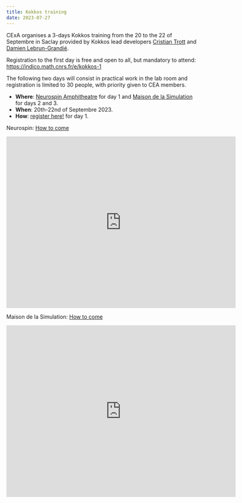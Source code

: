 ```yaml
---
title: Kokkos training
date: 2023-07-27
---
```


CExA organises a 3-days Kokkos training from the 20 to the 22 of Septembre in
Saclay provided by Kokkos lead developers
[Cristian Trott](https://extremecomputingtraining.anl.gov/speakers/christian-trott-snl/)
and
[Damien Lebrun-Grandié](https://www.ornl.gov/staff-profile/damien-t-lebrun-grandie).

Registration to the first day is free and open to all, but mandatory to attend:
https://indico.math.cnrs.fr/e/kokkos-1

The following two days will consist in practical work in the lab room and
registration is limited to 30 people, with priority given to CEA members.

- **Where**: [Neurospin Amphitheatre](https://goo.gl/maps/DrqiALxY547iXshJA) for
day 1 and [Maison de la Simulation](https://goo.gl/maps/ccdwwmcdQRRm1Sb2A) for
days 2 and 3.
- **When**: 20th-22nd of Septembre 2023.
- **How**: [register here!](https://indico.math.cnrs.fr/e/kokkos-1) for day 1.

Neurospin:
[How to come](https://joliot.cea.fr/drf/joliot/Pages/Entites_de_recherche/neurospin/Plan-neurospin.aspx)

<iframe src="https://www.google.com/maps/embed?pb=!1m14!1m8!1m3!1d1706.7828375688696!2d2.148987922683708!3d48.72041061301221!3m2!1i1024!2i768!4f13.1!3m3!1m2!1s0x47e67f14e80ea87d%3A0x9c50e7a885b66e5d!2sNeurospin!5e0!3m2!1sen!2sfr!4v1690451310534!5m2!1sen!2sfr" width="600" height="450" style="border:0;" allowfullscreen="" loading="lazy" referrerpolicy="no-referrer-when-downgrade"></iframe>



Maison de la Simulation:
[How to come](https://mdls.fr/how-to-come/)

<iframe src="https://www.google.com/maps/embed?pb=!1m18!1m12!1m3!1d2631.8449189785!2d2.15407651328232!3d48.72755487119501!2m3!1f0!2f0!3f0!3m2!1i1024!2i768!4f13.1!3m3!1m2!1s0x47e67f3d6ca35351%3A0xad658a7f81b4a1fe!2sMaison%20de%20la%20Simulation!5e0!3m2!1sen!2sfr!4v1690451425962!5m2!1sen!2sfr" width="600" height="450" style="border:0;" allowfullscreen="" loading="lazy" referrerpolicy="no-referrer-when-downgrade"></iframe>
